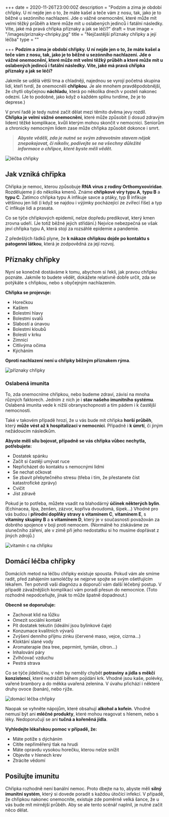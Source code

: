 +++
date = 2020-11-26T23:00:00Z
description = "Podzim a zima je období chřipky. U ní nejde jen o to, že máte kašel a teče vám z nosu, tak, jako je to běžné u sezónního nachlazení. Jde o vážné onemocnění, které může mít velmi těžký průběh a které může mít u oslabených jedinců i fatální následky. Víte, jaké má pravá chřipka příznaky a jak se léčí?"
draft = true
image = "/images/priznaky-chripky.jpg"
title = "Nejčastější příznaky chřipky a její léčba"
type = ""

+++
**Podzim a zima je období chřipky. U ní nejde jen o to, že máte kašel a teče vám z nosu, tak, jako je to běžné u sezónního nachlazení. Jde o vážné onemocnění, které může mít velmi těžký průběh a které může mít u oslabených jedinců i fatální následky. Víte, jaké má pravá chřipka příznaky a jak se léčí?**

Jakmile se udělá větší tma a chladněji, najednou se vyrojí početná skupina lidí, kteří tvrdí, že onemocněli **chřipkou**. Je ale mnohem pravděpodobnější, že chytli obyčejnou **náchladu**, která po několika dnech v posteli nakonec odezní. (Je to podobné, jako když o každém splínu tvrdíme, že je to deprese.)

V první řadě je tedy nutné začít dělat mezi těmito dvěma jevy rozdíl. **Chřipka je velmi vážné onemocnění**, které může způsobit (i dosud zdravým lidem) těžké komplikace, kvůli kterým mohou skončit v nemocnici. Seniorům a chronicky nemocným lidem zase může chřipka způsobit dokonce i smrt.

> **_Abyste věděli, zda je nutné se svým zdravotním stavem nějak znepokojovat, či nikoliv, podívejte se na všechny důležité informace o chřipce, které byste měli vědět._**

![léčba chřipky](/images/lecba-chripky.jpg)

## Jak vzniká chřipka

Chřipka je nemoc, kterou způsobuje **RNA virus z rodiny Orthomyxoviridae**. Rozdělujeme ji do několika kmenů. Známe **chřipkové viry typu A**, **typu B** a **typu C**. Zatímco chřipka typu A infikuje savce a ptáky, typ B infikuje většinou jen lidi (i když se najdou i výjimky pocházející ze zvířecí říše) a typ C infikuje lidi a prasata.

Co se týče chřipkových epidemií, nelze dopředu predikovat, který kmen zrovna udeří. (Je totiž běžné jejich střídání.) Nejvíce nebezpečná se však jeví chřipka typu A, která stojí za rozsáhlé epidemie a pandemie.

Z předešlých řádků plyne, že **k nákaze chřipkou dojde po kontaktu s patogenní látkou**, která je zodpovědná za její rozvoj.

## Příznaky chřipky

Nyní se konečně dostáváme k tomu, abychom si řekli, jak pravou chřipku poznáte. Jakmile to budete vědět, dokážete relativně dobře určit, zda se potýkáte s chřipkou, nebo s obyčejným nachlazením.

**Chřipka se projevuje:**

* Horečkou
* Kašlem
* Bolestmi hlavy
* Bolestmi svalů
* Slabostí a únavou
* Bolestmi kloubů
* Bolestí v krku
* Zimnicí
* Citlivýma očima
* Kýcháním

**Oproti nachlazení není u chřipky běžným příznakem rýma**.

![příznaky chřipky](/images/horecka-chripka.jpg)

### Oslabená imunita

To, zda onemocníme chřipkou, nebo budeme zdraví, závisí na mnoha různých faktorech. Jedním z nich je i **stav našeho imunitního systému**. Oslabená imunita vede k nižší obranyschopnosti a tím pádem i k častější nemocnosti.

Také v takovém případě hrozí, že u vás bude mít chřipka **horší průběh**, který **může vést až k hospitalizaci v nemocnici**. Případně i **k úmrtí**, či jiným nežádoucím následkům.

**Abyste měli sílu bojovat, případně se vás chřipka vůbec nechytla, potřebujete:**

* Dostatek spánku
* Začít si častěji umývat ruce
* Nepřicházet do kontaktu s nemocnými lidmi
* Se nechat očkovat
* Se zbavit přebytečného stresu (třeba i tím, že přestanete číst katastrofické zprávy)
* Cvičit
* Jíst zdravě

Pokud je to potřeba, můžete vsadit na blahodárný **účinek některých bylin**. (Echinacea, lípa, ženšen, zázvor, kopřiva dvoudomá, šípek…) Vhodné pro vás budou i **přírodní doplňky stravy s vitamínem C**, **vitamínem E**, s **vitamíny skupiny B** a **s vitamínem D**, který je v současnosti považován za dobrého spojence v boji proti nemocem. (Normálně ho získáváme ze slunečního záření, ale v zimě při jeho nedostatku si ho musíme dopřávat z jiných zdrojů.)

![vitamín c na chřipku](/images/vitamin-c-na-chripku.jpg)

## Domácí léčba chřipky

Domácích metod na léčbu chřipky existuje spousta. Pokud vám ale smíme radit, před zahájením samoléčby se nejprve spojte se svým ošetřujícím lékařem. Ten potvrdí vaši diagnózu a doporučí vám další léčebný postup. V případě závažnějších komplikací vám poradí přesun do nemocnice. (Toto rozhodně nepodceňujte, jinak to může špatně dopadnout.)

**Obecně se doporučuje:**

* Zachovat klid na lůžku
* Omezit sociální kontakt
* Pít dostatek tekutin (ideální jsou bylinkové čaje)
* Konzumace kvalitních vývarů
* Zvýšení denního příjmu zinku (červené maso, vejce, cizrna…)
* Kloktání slané vody
* Aromaterapie (tea tree, peprmint, tymián, citron…)
* Inhalování páry
* Zvlhčovač vzduchu
* Pestrá strava

Co se týče jídelníčku, v něm by neměly chybět **potraviny a jídla s měkčí konzistencí**, které nedráždí během pojídání krk. Vhodné jsou kaše, polévky, vařené brambory a do měkka uvařená zelenina. V úvahu přichází i některé druhy ovoce (banán), nebo rýže.

![domácí léčba chřipky](/images/domaci-lecba-chripky.jpg)

Naopak se vyhněte nápojům, které obsahují **alkohol a kofein**. Vhodné nemusí být ani **mléčné produkty**, které mohou reagovat s hlenem, nebo s léky. Nedoporučují se ani **tučná a kořeněná jídla**.

**Vyhledejte lékařskou pomoc v případě, že:**

* Máte potíže s dýcháním
* Cítíte nepřiměřený tlak na hrudi
* Máte opravdu vysokou horečku, kterou nelze snížit
* Objevíte v hlenech krev
* Ztrácíte vědomí

## Posilujte imunitu

Chřipka rozhodně není banální nemoc. Proto dbejte na to, abyste měli **silný imunitní systém**, který si dovede poradit s každou útočící infekcí. V případě, že chřipkou nakonec onemocníte, existuje zde poměrně velká šance, že u vás bude mít mírnější průběh. Aby se ale tento scénář naplnil, je nutné začít něco dělat.